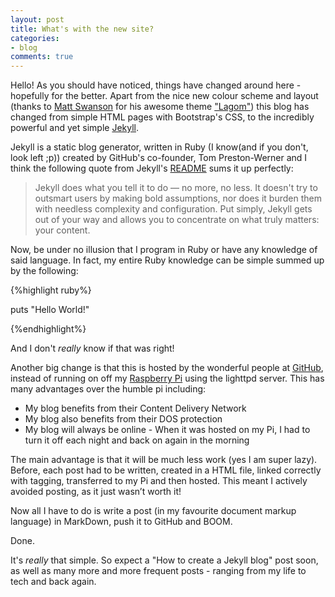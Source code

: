 ```yaml
---
layout: post
title: What's with the new site?
categories:
- blog
comments: true
---
```


Hello! As you should have noticed, things have changed around here - hopefully  for the better. Apart from the nice new colour scheme and layout (thanks to [Matt Swanson][ms] for his awesome theme ["Lagom"][L]) this blog has changed from simple HTML pages with Bootstrap's CSS, to the incredibly  powerful and yet simple [Jekyll][j]. 

Jekyll is a static blog generator, written in Ruby (I know(and if you don't, look left ;p)) created by GitHub's co-founder, Tom Preston-Werner and I think the following quote from Jekyll's [README][rm] sums it up perfectly:

>Jekyll does what you tell it to do — no more, no less. It doesn't try to outsmart users by making bold assumptions, nor does it burden them with needless complexity and configuration. Put simply, Jekyll gets out of your way and allows you to concentrate on what truly matters: your content.

Now, be under no illusion that I program in Ruby or have any knowledge of said language. In fact, my entire Ruby knowledge can be simple summed up by the following:

{%highlight ruby%}

puts "Hello World!"

{%endhighlight%}

And I don't *really* know if that was right!

Another big change is that this is hosted by the wonderful people at [GitHub][gh], instead of running on off my [Raspberry Pi][rp] using the lighttpd server. This has many advantages over the humble pi including:

* My blog benefits from their Content Delivery Network
* My blog also benefits from their DOS protection
* My blog will always be online - When it was hosted on my Pi, I had to turn it off each night and back on again in the morning

The main advantage is that it will be much less work (yes I am super lazy). Before, each post had to be written, created in a HTML file, linked correctly with tagging, transferred to my Pi and then hosted. This meant I actively avoided posting, as it just wasn’t worth it!

Now all I have to do is write a post (in my favourite document markup language) in MarkDown, push it to GitHub and BOOM. 

Done.

It's *really* that simple. So expect a "How to create a Jekyll blog" post soon, as well as many more and more frequent posts - ranging from my life to tech and back again.



[ms]: http://github.com/swanson
[L]: http://github.com/swanson/lagom
[j]: http://jekyllrb.com
[rm]: http://github.com/jekyll/jekyll/blob/master/README.markdown
[gh]: http://github.com
[rp]: http://raspberrypi.org
